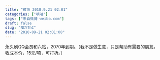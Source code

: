 ```yaml
---
title: "微博 2010.9.21 02:01"
categories: ["嘀咕"]
tags: ["来自微博 weibo.com"]
draft: false
slug: "NCYThC"
date: "2010-09-21 02:01:00"
---
```


<p>永久刷QQ会员和六钻，2070年到期。（我不是做生意，只是帮助有需要的朋友。收成本价，15元/项，可打折。） ​​​​</p>
